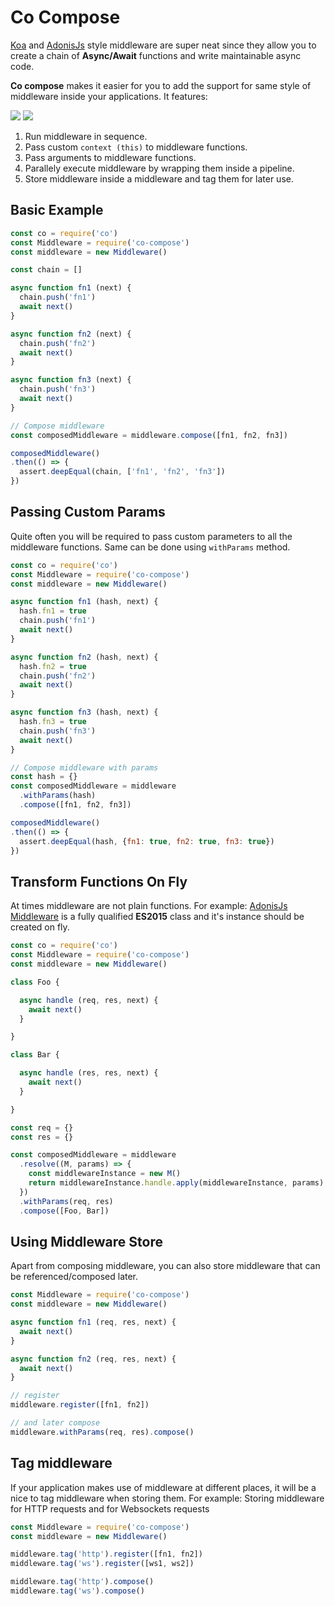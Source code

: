 # Co Compose

[Koa](http://koajs.com/) and [AdonisJs](http://adonisjs.com/) style middleware are super neat since they allow you to create a chain of **Async/Await** functions and write maintainable async code.

**Co compose** makes it easier for you to add the support for same style of middleware inside your applications. It features:

![](https://img.shields.io/badge/requires-node%20%3E%3D7.0-blue.svg?style=flat-square)
[![](https://img.shields.io/travis/poppinss/co-compose/master.svg?style=flat-square)](https://travis-ci.org/poppinss/co-compose)


1. Run middleware in sequence.
2. Pass custom `context (this)` to middleware functions.
3. Pass arguments to middleware functions.
4. Parallely execute middleware by wrapping them inside a pipeline.
5. Store middleware inside a middleware and tag them for later use.

## Basic Example

```javascript
const co = require('co')
const Middleware = require('co-compose')
const middleware = new Middleware()

const chain = []

async function fn1 (next) {
  chain.push('fn1')
  await next()
}

async function fn2 (next) {
  chain.push('fn2')
  await next()
}

async function fn3 (next) {
  chain.push('fn3')
  await next()
}

// Compose middleware
const composedMiddleware = middleware.compose([fn1, fn2, fn3])

composedMiddleware()
.then(() => {
  assert.deepEqual(chain, ['fn1', 'fn2', 'fn3'])
})
```

## Passing Custom Params
Quite often you will be required to pass custom parameters to all the middleware functions. Same can be done using `withParams` method.

```javascript
const co = require('co')
const Middleware = require('co-compose')
const middleware = new Middleware()

async function fn1 (hash, next) {
  hash.fn1 = true
  chain.push('fn1')
  await next()
}

async function fn2 (hash, next) {
  hash.fn2 = true
  chain.push('fn2')
  await next()
}

async function fn3 (hash, next) {
  hash.fn3 = true
  chain.push('fn3')
  await next()
}

// Compose middleware with params
const hash = {}
const composedMiddleware = middleware
  .withParams(hash)
  .compose([fn1, fn2, fn3])

composedMiddleware()
.then(() => {
  assert.deepEqual(hash, {fn1: true, fn2: true, fn3: true})
})
```

## Transform Functions On Fly
At times middleware are not plain functions. For example: [AdonisJs Middleware](http://adonisjs.com/docs/3.1/middleware#_creating_a_middleware) is a fully qualified **ES2015** class and it's instance should be created on fly.

```javascript
const co = require('co')
const Middleware = require('co-compose')
const middleware = new Middleware()

class Foo {

  async handle (req, res, next) {
    await next()
  }

}

class Bar {

  async handle (res, res, next) {
    await next()
  }

}

const req = {}
const res = {}

const composedMiddleware = middleware
  .resolve((M, params) => {
    const middlewareInstance = new M()
    return middlewareInstance.handle.apply(middlewareInstance, params)
  })
  .withParams(req, res)
  .compose([Foo, Bar])
```

## Using Middleware Store
Apart from composing middleware, you can also store middleware that can be referenced/composed later.

```javascript
const Middleware = require('co-compose')
const middleware = new Middleware()

async function fn1 (req, res, next) {
  await next()
}

async function fn2 (req, res, next) {
  await next()
}

// register
middleware.register([fn1, fn2])

// and later compose
middleware.withParams(req, res).compose()
```

## Tag middleware
If your application makes use of middleware at different places, it will be a nice to tag middleware when storing them. For example: Storing middleware for HTTP requests and for Websockets requests

```javascript
const Middleware = require('co-compose')
const middleware = new Middleware()

middleware.tag('http').register([fn1, fn2])
middleware.tag('ws').register([ws1, ws2])

middleware.tag('http').compose()
middleware.tag('ws').compose()
```
